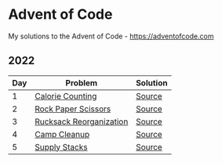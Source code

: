 # Advent of Code
My solutions to the Advent of Code - https://adventofcode.com

## 2022

| Day | Problem | Solution |
| --- | --- | --- |
| 1 | [Calorie Counting](https://adventofcode.com/2022/day/1) | [Source](2022/01/solution_01.py) |
| 2 | [Rock Paper Scissors](https://adventofcode.com/2022/day/2) | [Source](2022/02/solution_02.py) |
| 3 | [Rucksack Reorganization](https://adventofcode.com/2022/day/3) | [Source](2022/03/solution_03.py) |
| 4 | [Camp Cleanup](https://adventofcode.com/2022/day/4) | [Source](2022/04/solution_04.py) |
| 5 | [Supply Stacks](https://adventofcode.com/2022/day/5) | [Source](2022/05/solution_05.py) |